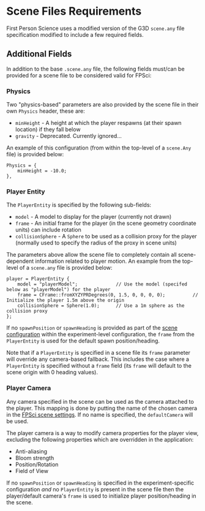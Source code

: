 # Scene Files Requirements
First Person Science uses a modified version of the G3D `scene.any` file specification modified to include a few required fields.

## Additional Fields
In addition to the base `.scene.any` file, the following fields must/can be provided for a scene file to be considered valid for FPSci:

### Physics
Two "physics-based" parameters are also provided by the scene file in their own `Physics` header, these are:

* `minHeight` - A height at which the player respawns (at their spawn location) if they fall below
* `gravity` - Deprecated. Currently ignored...

An example of this configuration (from within the top-level of a `scene.Any` file) is provided below:

```
Physics = {
	minHeight = -10.0;
},
```

### Player Entity
The `PlayerEntity` is specified by the following sub-fields:

* `model` - A model to display for the player (currently not drawn)
* `frame` - An initial frame for the player (in the scene geometry coordinate units) can include rotation
* `collisionSphere` - A `Sphere` to be used as a collision proxy for the player (normally used to specify the radius of the proxy in scene units)

The parameters above allow the scene file to completely contain all scene-dependent information related to player motion. An example from the top-level of a `scene.any` file is provided below:

```
player = PlayerEntity {
    model = "playerModel";              // Use the model (specifed below as "playerModel") for the player
    frame = CFrame::fromXYZYPRDegrees(0, 1.5, 0, 0, 0, 0);          // Initialize the player 1.5m above the origin
    collisionSphere = Sphere(1.0);      // Use a 1m sphere as the collision proxy
};
```

If no `spawnPosition` or `spawnHeading` is provided as part of the [scene configuration](general_config.md#scene-settings) within the experiment-level configuration, the `frame` from the `PlayerEntity` is used for the default spawn position/heading. 

Note that if a `PlayerEntity` is specified in a scene file its `frame` parameter will override any camera-based fallback. This includes the case where a `PlayerEntity` is specified without a `frame` field (its `frame` will default to the scene origin with 0 heading values).

### Player Camera
Any camera specified in the scene can be used as the camera attached to the player. This mapping is done by putting the name of the chosen camera in the [FPSci scene settings](./general_config.md#scene-settings). If no name is specified, the `defaultCamera` will be used.

The player camera is a way to modify camera properties for the player view, excluding the following properties which are overridden in the application:

* Anti-aliasing
* Bloom strength
* Position/Rotation
* Field of View

If no `spawnPosition` or `spawnHeading` is specified in the experiment-specific configuration *and* no `PlayerEntity` is present in the scene file then the player/default camera's `frame` is used to initialize player position/heading in the scene.